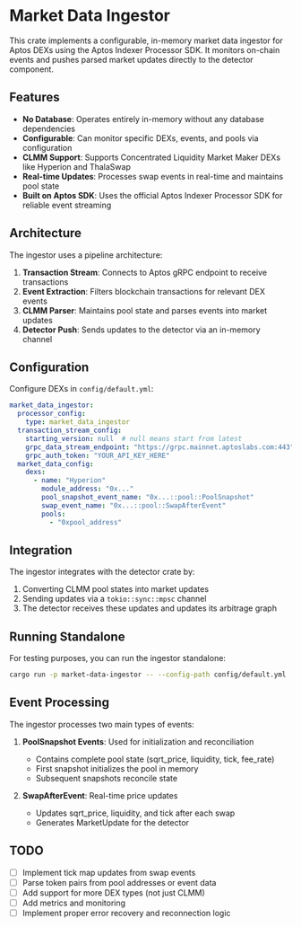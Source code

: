 # Market Data Ingestor

This crate implements a configurable, in-memory market data ingestor for Aptos DEXs using the Aptos Indexer Processor SDK. It monitors on-chain events and pushes parsed market updates directly to the detector component.

## Features

- **No Database**: Operates entirely in-memory without any database dependencies
- **Configurable**: Can monitor specific DEXs, events, and pools via configuration
- **CLMM Support**: Supports Concentrated Liquidity Market Maker DEXs like Hyperion and ThalaSwap
- **Real-time Updates**: Processes swap events in real-time and maintains pool state
- **Built on Aptos SDK**: Uses the official Aptos Indexer Processor SDK for reliable event streaming

## Architecture

The ingestor uses a pipeline architecture:

1. **Transaction Stream**: Connects to Aptos gRPC endpoint to receive transactions
2. **Event Extraction**: Filters blockchain transactions for relevant DEX events
3. **CLMM Parser**: Maintains pool state and parses events into market updates
4. **Detector Push**: Sends updates to the detector via an in-memory channel

## Configuration

Configure DEXs in `config/default.yml`:

```yaml
market_data_ingestor:
  processor_config:
    type: market_data_ingestor
  transaction_stream_config:
    starting_version: null  # null means start from latest
    grpc_data_stream_endpoint: "https://grpc.mainnet.aptoslabs.com:443"
    grpc_auth_token: "YOUR_API_KEY_HERE"
  market_data_config:
    dexs:
      - name: "Hyperion"
        module_address: "0x..."
        pool_snapshot_event_name: "0x...::pool::PoolSnapshot"
        swap_event_name: "0x...::pool::SwapAfterEvent"
        pools:
          - "0xpool_address"
```

## Integration

The ingestor integrates with the detector crate by:
1. Converting CLMM pool states into market updates
2. Sending updates via a `tokio::sync::mpsc` channel
3. The detector receives these updates and updates its arbitrage graph

## Running Standalone

For testing purposes, you can run the ingestor standalone:

```bash
cargo run -p market-data-ingestor -- --config-path config/default.yml
```

## Event Processing

The ingestor processes two main types of events:

1. **PoolSnapshot Events**: Used for initialization and reconciliation
   - Contains complete pool state (sqrt_price, liquidity, tick, fee_rate)
   - First snapshot initializes the pool in memory
   - Subsequent snapshots reconcile state

2. **SwapAfterEvent**: Real-time price updates
   - Updates sqrt_price, liquidity, and tick after each swap
   - Generates MarketUpdate for the detector

## TODO

- [ ] Implement tick map updates from swap events
- [ ] Parse token pairs from pool addresses or event data
- [ ] Add support for more DEX types (not just CLMM)
- [ ] Add metrics and monitoring
- [ ] Implement proper error recovery and reconnection logic
